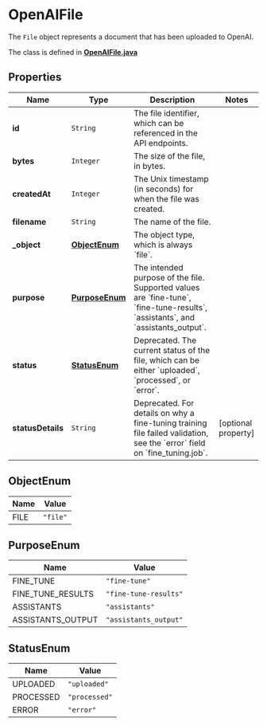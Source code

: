 

# OpenAIFile

The `File` object represents a document that has been uploaded to OpenAI.

The class is defined in **[OpenAIFile.java](../../src/main/java/org/openapitools/model/OpenAIFile.java)**

## Properties

Name | Type | Description | Notes
------------ | ------------- | ------------- | -------------
**id** | `String` | The file identifier, which can be referenced in the API endpoints. | 
**bytes** | `Integer` | The size of the file, in bytes. | 
**createdAt** | `Integer` | The Unix timestamp (in seconds) for when the file was created. | 
**filename** | `String` | The name of the file. | 
**_object** | [**ObjectEnum**](#ObjectEnum) | The object type, which is always &#x60;file&#x60;. | 
**purpose** | [**PurposeEnum**](#PurposeEnum) | The intended purpose of the file. Supported values are &#x60;fine-tune&#x60;, &#x60;fine-tune-results&#x60;, &#x60;assistants&#x60;, and &#x60;assistants_output&#x60;. | 
**status** | [**StatusEnum**](#StatusEnum) | Deprecated. The current status of the file, which can be either &#x60;uploaded&#x60;, &#x60;processed&#x60;, or &#x60;error&#x60;. | 
**statusDetails** | `String` | Deprecated. For details on why a fine-tuning training file failed validation, see the &#x60;error&#x60; field on &#x60;fine_tuning.job&#x60;. |  [optional property]





## ObjectEnum

Name | Value
---- | -----
FILE | `"file"`

## PurposeEnum

Name | Value
---- | -----
FINE_TUNE | `"fine-tune"`
FINE_TUNE_RESULTS | `"fine-tune-results"`
ASSISTANTS | `"assistants"`
ASSISTANTS_OUTPUT | `"assistants_output"`

## StatusEnum

Name | Value
---- | -----
UPLOADED | `"uploaded"`
PROCESSED | `"processed"`
ERROR | `"error"`



